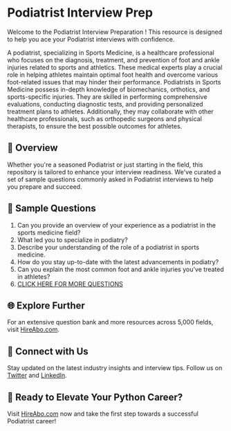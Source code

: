 # Podiatrist Interview Prep

Welcome to the Podiatrist Interview Preparation ! This resource is designed to help you ace your Podiatrist interviews with confidence.

A podiatrist, specializing in Sports Medicine, is a healthcare professional who focuses on the diagnosis, treatment, and prevention of foot and ankle injuries related to sports and athletics. These medical experts play a crucial role in helping athletes maintain optimal foot health and overcome various foot-related issues that may hinder their performance. Podiatrists in Sports Medicine possess in-depth knowledge of biomechanics, orthotics, and sports-specific injuries. They are skilled in performing comprehensive evaluations, conducting diagnostic tests, and providing personalized treatment plans to athletes. Additionally, they may collaborate with other healthcare professionals, such as orthopedic surgeons and physical therapists, to ensure the best possible outcomes for athletes.

## 🚀 Overview

Whether you're a seasoned Podiatrist or just starting in the field, this repository is tailored to enhance your interview readiness. We've curated a set of sample questions commonly asked in Podiatrist interviews to help you prepare and succeed.

## 📝 Sample Questions

1. Can you provide an overview of your experience as a podiatrist in the sports medicine field?
2. What led you to specialize in podiatry?
3. Describe your understanding of the role of a podiatrist in sports medicine.
4. How do you stay up-to-date with the latest advancements in podiatry?
5. Can you explain the most common foot and ankle injuries you've treated in athletes?
6. [CLICK HERE FOR MORE QUESTIONS](https://hireabo.com/job/15_1_4/Podiatrist)

## 🌐 Explore Further

For an extensive question bank and more resources across 5,000 fields, visit [HireAbo.com](https://www.hireabo.com).

## 📱 Connect with Us

Stay updated on the latest industry insights and interview tips. Follow us on [Twitter](https://twitter.com/hireabo) and [LinkedIn](https://www.linkedin.com/in/hire-abo-3609972a8/).

## 🚀 Ready to Elevate Your Python Career?

Visit [HireAbo.com](https://www.hireabo.com) now and take the first step towards a successful Podiatrist career!